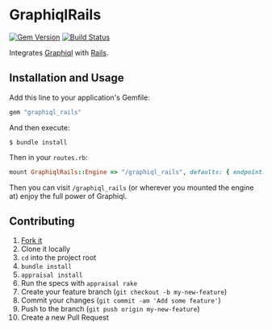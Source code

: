 GraphiqlRails
===========
[![Gem Version](https://badge.fury.io/rb/graphiql_rails.svg)](http://badge.fury.io/rb/graphiql_rails)
[![Build Status](https://travis-ci.org/crismali/graphiql_rails.svg?branch=master)](https://travis-ci.org/crismali/graphiql_rails)

Integrates [Graphiql](https://github.com/graphql/graphiql) with [Rails](https://github.com/rails/rails).

Installation and Usage
----------------------

Add this line to your application's Gemfile:

```ruby
gem "graphiql_rails"
```

And then execute:

    $ bundle install

Then in your `routes.rb`:

```ruby
mount GraphiqlRails::Engine => "/graphiql_rails", defaults: { endpoint: "/path_to_graphql_endpoint" }
```

Then you can visit `/graphiql_rails` (or wherever you mounted the engine at) enjoy the full power of Graphiql.

Contributing
------------

1. [Fork it](https://github.com/crismali/graphiql_rails/fork)
2. Clone it locally
3. `cd` into the project root
4. `bundle install`
5. `appraisal install`
6. Run the specs with `appraisal rake`
7. Create your feature branch (`git checkout -b my-new-feature`)
8. Commit your changes (`git commit -am 'Add some feature'`)
9. Push to the branch (`git push origin my-new-feature`)
10. Create a new Pull Request
